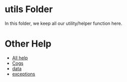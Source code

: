 # utils Folder

In this folder, we keep all our utility/helper function here. 

# Other Help

- [All help](../README.md)
- [Cogs](../cogs/README.md)
- [data](../data/README.md)
- [exceptions](../exceptions/README.md)